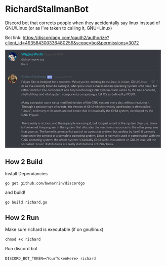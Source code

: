 # RichardStallmanBot
Discord bot that corrects people when they accidentally say linux instead of GNU/Linux (or as I've taken to calling it, GNU+Linux)

Bot link: https://discordapp.com/oauth2/authorize?client_id=493584300336480259&scope=bot&permissions=3072

![Demo](https://github.com/Xytime/RichardStallman/raw/master/demo.png)
## How 2 Build

Install Dependancies
```
go get github.com/bwmarrin/discordgo
```
and build! 

```go build richard.go```

## How 2 Run

Make sure richard is executable (if on gnu/linux)

```chmod +x richard```

Run discord bot

```DISCORD_BOT_TOKEN=<YourTokenHere> richard```

